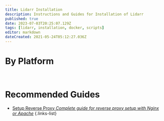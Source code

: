 ```yaml
---
title: Lidarr Installation
description: Instructions and Guides for Installation of Lidarr
published: true
date: 2023-07-03T20:25:07.129Z
tags: [lidarr, installation, docker, scripts]
editor: markdown
dateCreated: 2021-05-24T05:12:27.036Z
---
```


# By Platform

[<i class="fab fa-windows" style="font-size: 3em;"></i>](/lidarr/installation/windows)&nbsp;&nbsp;&nbsp;&nbsp;[<i class="fab fa-linux" style="font-size: 3em;"></i>](/lidarr/installation/linux)&nbsp;&nbsp;&nbsp;&nbsp;[<i class="fab fa-apple" style="font-size: 3em;"></i>](/lidarr/installation/macos)&nbsp;&nbsp;&nbsp;&nbsp;[<i class="fab fa-freebsd" style="font-size: 3em;"></i>](/lidarr/installation/freebsd)&nbsp;&nbsp;&nbsp;&nbsp;[<i class="fab fa-docker" style="font-size: 3em;"></i>](/lidarr/installation/docker)

# Recommended Guides

- [Setup Reverse Proxy *Complete guide for reverse proxy setup with Nginx or Apache*](/lidarr/installation/reverse-proxy)
{.links-list}

